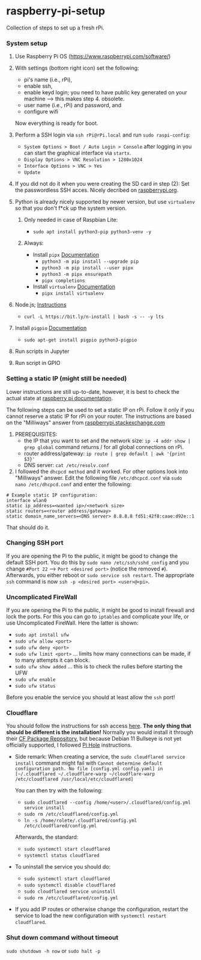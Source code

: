 # raspberry-pi-setup

Collection of steps to set up a fresh rPi.

### System setup

1. Use Raspberry Pi OS (https://www.raspberrypi.com/software/)
2. With settings (bottom right icon) set the following:
   - pi's name (i.e., rPi),
   - enable ssh,
   - enable keyd login; you need to have public key generated on your machine --> this makes step 4. obsolete.
   - user name (i.e., rPi) and password, and
   - configure wifi

   Now everything is ready for boot. 

3. Perform a SSH login via `ssh rPi@rPi.local` and run `sudo raspi-config`:
   - `System Options > Boot / Auto Login > Console` after logging in you can start the graphical interface via `startx`.
   - `Display Options > VNC Resolution > 1280x1024`
   - `Interface Options > VNC > Yes`
   - `Update`
	 
4. If you did not do it when you were creating the SD card in step (2): Set the passwordless SSH acces. Nicely decribed on [raspberrypi.org](https://www.raspberrypi.com/documentation/computers/remote-access.html#passwordless-ssh-access).

5. Python is already nicely supported by newer version, but use `virtualenv` so that you don't f*ck up the system version.

   1. Only needed in case of Raspbian Lite:
      - `sudo apt install python3-pip python3-venv -y`
      
   2. Always:
      - Install `pipx` [Documentation](https://pypa.github.io/pipx/)
        - `python3 -m pip install --upgrade pip`
        - `python3 -m pip install --user pipx`
        - `python3 -m pipx ensurepath`
        - `pipx completions`
      - Install `virtualenv` [Documentation](https://virtualenv.pypa.io/)
        - `pipx install virtualenv`
		
6. Node.js; [Instructions](https://github.com/mklement0/n-install)
   - `curl -L https://bit.ly/n-install | bash -s -- -y lts`

7. Install `pigpio` [Documentation](https://abyz.me.uk/rpi/pigpio/download.html)
   - `sudo apt-get install pigpio python3-pigpio`

8. Run scripts in Jupyter

9. Run script in GPIO

### Setting a static IP (might still be needed)

Lower instructions are still up-to-date, however, it is best to check the actual state at [raspberry pi documentation](https://www.raspberrypi.com/documentation/computers/configuration.html#the-dhcp-daemon).

The following steps can be used to set a static IP on rPi. Follow it only if you cannot reserve a static IP for rPi on your router. The instructions are based on the "Milliways" answer from [raspberrypi.stackexchange.com](https://raspberrypi.stackexchange.com/a/74428/52236)
1. PREREQUISITES:
   - the IP that you want to set and the network size: `ip -4 addr show | grep global` command returns <current ip>/<network size> for all global connections on rPi.
   - router address/gateway: `ip route | grep default | awk '{print $3}'`
   - DNS server: `cat /etc/resolv.conf`
2. I followed the `dhcpcd method` and it worked. For other options look into "Milliways" answer.
Edit the following file `/etc/dhcpcd.conf` via `sudo nano /etc/dhcpcd.conf` and enter the following:
```
# Example static IP configuration:
interface wlan0
static ip_address=<wanted ip>/<network size>
static routers=<router address/gateway>
static domain_name_servers=<DNS server> 8.8.8.8 fd51:42f8:caae:d92e::1
```
That should do it.
	
### Changing SSH port
	
If you are opening the Pi to the public, it might be good to change the default SSH port. You do this by `sudo nano /etc/ssh/sshd_config` and you change `#Port 22` --> `Port <desired port>` (notice the removed `#`). Afterwards, you either reboot or `sudo service ssh restart`. The appropriate `ssh` command is now `ssh -p <desired port> <user>@<pi>`.
	
### Uncomplicated FireWall
	
If you are opening the Pi to the public, it might be good to install firewall and lock the ports. For this you can go to `iptables` and complicate your life, or use Uncomplicated FireWall. Here the latter is shown:
- `sudo apt install ufw`
- `sudo ufw allow <port>`
- `sudo ufw deny <port>`
- `sudo ufw limit <port>` ... limits how many connections can be made, if to many attempts it can block.
- `sudo ufw show added`   ... this is to check the rulles before starting the UFW
- `sudo ufw enable`
- `sudo ufw status`
	
Before you enable the service you should at least allow the `ssh` port!

### Cloudflare

You should follow the instructions for ssh access [here](https://developers.cloudflare.com/cloudflare-one/tutorials/ssh). <b>The only thing that should be different is the installation!</b> Normally you would install it through their [CF Package Repository](https://pkg.cloudflare.com/#debian-title), but because Debian 11 Bullseye is not yet officially supported, I followed [Pi Hole](https://docs.pi-hole.net/guides/dns/cloudflared/#armhf-architecture-32-bit-raspberry-pi) instructions.
	
- Side remark: When creating a service, the `sudo cloudflared service install` command might fail with ```Cannot determine default configuration path. No file [config.yml config.yaml] in [~/.cloudflared ~/.cloudflare-warp ~/cloudflare-warp /etc/cloudflared /usr/local/etc/cloudflared]```
	
  You can then try with the following:
  - `sudo cloudflared --config /home/<user>/.cloudflared/config.yml service install`
  - `sudo rm /etc/cloudflared/config.yml`
  - `ln -s /home/rolete/.cloudflared/config.yml /etc/cloudflared/config.yml`
	
  Afterwards, the standard:
  - `sudo systemctl start cloudflared`
  - `systemctl status cloudflared`

- To uninstall the service you should do:
  - `sudo systemctl start cloudflared`
  - `sudo systemctl disable cloudflared`
  - `sudo cloudflared service uninstall`
  - `sudo rm /etc/cloudflared/config.yml`
	
- If you add IP routes or otherwise change the configuration, restart the service to load the new configuration with `systemctl restart cloudflared`.

### Shut down command without timeout

`sudo shutdown -h now` or `sudo halt -p`

